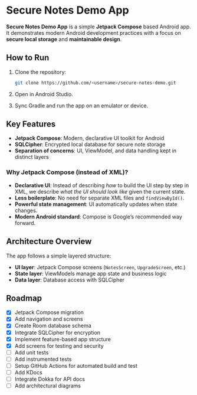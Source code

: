 # Secure Notes Demo App

**Secure Notes Demo App** is a simple **Jetpack Compose** based Android app.  
It demonstrates modern Android development practices with a focus on **secure local storage** and **maintainable design**.



## How to Run

1. Clone the repository:  
   ```bash
   git clone https://github.com/<username>/secure-notes-demo.git
2. Open in Android Studio.

3. Sync Gradle and run the app on an emulator or device.



## Key Features

- **Jetpack Compose**: Modern, declarative UI toolkit for Android  
- **SQLCipher**: Encrypted local database for secure note storage  
- **Separation of concerns**: UI, ViewModel, and data handling kept in distinct layers  

### Why Jetpack Compose (instead of XML)?
- **Declarative UI**: Instead of describing *how* to build the UI step by step in XML, we describe *what the UI should look like* given the current state.
- **Less boilerplate**: No need for separate XML files and `findViewById()`.
- **Powerful state management**: UI automatically updates when state changes.
- **Modern Android standard**: Compose is Google’s recommended way forward.



## Architecture Overview

The app follows a simple layered structure:

- **UI layer**: Jetpack Compose screens (`NotesScreen`, `UpgradeScreen`, etc.)  
- **State layer**: ViewModels manage app state and business logic  
- **Data layer**: Database access with SQLCipher  



## Roadmap

- [x] Jetpack Compose migration 
- [x] Add navigation and screens
- [x] Create Room database schema
- [x] Integrate SQLCipher for encryption
- [x] Implement feature-based app structure
- [x] Add screens for testing and security
- [ ] Add unit tests
- [ ] Add instrumented tests  
- [ ] Setup GitHub Actions for automated build and test   
- [ ] Add KDocs  
- [ ] Integrate Dokka for API docs
- [ ] Add architectural diagrams
